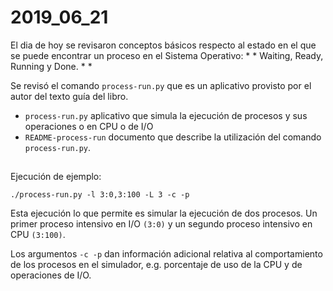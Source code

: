 # 2019_06_21

El dia de hoy se revisaron conceptos básicos respecto al estado en el que se puede encontrar un proceso en el Sistema Operativo: * * Waiting, Ready, Running y Done. * *

Se revisó el comando `process-run.py` que es un aplicativo provisto por el autor del texto guía del libro.

* `process-run.py` aplicativo que simula la ejecución de procesos y sus operaciones o en CPU o de I/O
* `README-process-run` documento que describe la utilización del comando `process-run.py`.

##

Ejecución de ejemplo:

`./process-run.py -l 3:0,3:100 -L 3 -c -p`

Esta ejecución lo que permite es simular la ejecución de dos procesos. Un primer proceso intensivo en I/O `(3:0)` y un segundo proceso intensivo en CPU `(3:100)`.

Los argumentos `-c -p` dan información adicional relativa al comportamiento de los procesos en el simulador, e.g. porcentaje de uso de la CPU y de operaciones de I/O.
